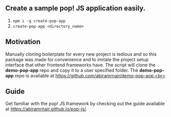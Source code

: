 ## Create a sample pop! JS application easily.<br>
1. ```npm i -g create-pop-app```<br>
2. ```create-pop-app <directory_name>```<br>
## Motivation
Manually cloning boilerplate for every new project is tedious and so this package was made for convenience and to imitate the project setup interface that other frontend frameworks have. The script will clone the **demo-pop-app** repo and copy it to a user specified folder. The **demo-pop-app** repo is available at https://github.com/abiramrnair/demo-pop-app.<br>
## Guide
Get familiar with the pop! JS framework by checking out the guide available at https://abiramrnair.github.io/pop-js/.
